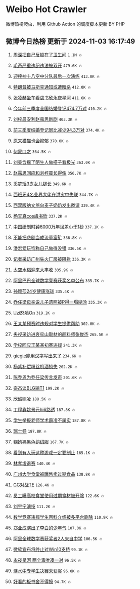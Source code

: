 # Weibo Hot Crawler 



微博热榜爬虫，利用 Github Action 的调度脚本更新 BY PHP 


## 微博今日热榜 更新于 2024-11-03 16:17:49 
1. [周深把自己反锁在了卫生间](https://s.weibo.com/weibo?q=%23%E5%91%A8%E6%B7%B1%E6%8A%8A%E8%87%AA%E5%B7%B1%E5%8F%8D%E9%94%81%E5%9C%A8%E4%BA%86%E5%8D%AB%E7%94%9F%E9%97%B4%23&t=31&band_rank=1&Refer=top) `1.1M 🔥` 

1. [毛奇严重违纪违法被双开](https://s.weibo.com/weibo?q=%23%E6%AF%9B%E5%A5%87%E4%B8%A5%E9%87%8D%E8%BF%9D%E7%BA%AA%E8%BF%9D%E6%B3%95%E8%A2%AB%E5%8F%8C%E5%BC%80%23&t=31&band_rank=2&Refer=top) `479.6K 🔥` 

1. [迎接神十八空中分队最后一次演练](https://s.weibo.com/weibo?q=%23%E8%BF%8E%E6%8E%A5%E7%A5%9E%E5%8D%81%E5%85%AB%E7%A9%BA%E4%B8%AD%E5%88%86%E9%98%9F%E6%9C%80%E5%90%8E%E4%B8%80%E6%AC%A1%E6%BC%94%E7%BB%83%23&t=31&band_rank=3&Refer=top) `413.0K 🔥` 

1. [特朗普被马斯克通知或遭暗杀](https://s.weibo.com/weibo?q=%23%E7%89%B9%E6%9C%97%E6%99%AE%E8%A2%AB%E9%A9%AC%E6%96%AF%E5%85%8B%E9%80%9A%E7%9F%A5%E6%88%96%E9%81%AD%E6%9A%97%E6%9D%80%23&t=31&band_rank=4&Refer=top) `412.0K 🔥` 

1. [张凌赫坐车看虞书欣永夜星河](https://s.weibo.com/weibo?q=%23%E5%BC%A0%E5%87%8C%E8%B5%AB%E5%9D%90%E8%BD%A6%E7%9C%8B%E8%99%9E%E4%B9%A6%E6%AC%A3%E6%B0%B8%E5%A4%9C%E6%98%9F%E6%B2%B3%23&t=31&band_rank=5&Refer=top) `411.6K 🔥` 

1. [今年前三季度全国结婚登记474.7万对](https://s.weibo.com/weibo?q=%23%E4%BB%8A%E5%B9%B4%E5%89%8D%E4%B8%89%E5%AD%A3%E5%BA%A6%E5%85%A8%E5%9B%BD%E7%BB%93%E5%A9%9A%E7%99%BB%E8%AE%B0474.7%E4%B8%87%E5%AF%B9%23&t=31&band_rank=6&Refer=top) `410.2K 🔥` 

1. [刘梓晨安利赵露思新剧](https://s.weibo.com/weibo?q=%23%E5%88%98%E6%A2%93%E6%99%A8%E5%AE%89%E5%88%A9%E8%B5%B5%E9%9C%B2%E6%80%9D%E6%96%B0%E5%89%A7%23&t=31&band_rank=7&Refer=top) `403.3K 🔥` 

1. [前三季度结婚登记同比减少94.3万对](https://s.weibo.com/weibo?q=%23%E5%89%8D%E4%B8%89%E5%AD%A3%E5%BA%A6%E7%BB%93%E5%A9%9A%E7%99%BB%E8%AE%B0%E5%90%8C%E6%AF%94%E5%87%8F%E5%B0%9194.3%E4%B8%87%E5%AF%B9%23&t=31&band_rank=8&Refer=top) `374.4K 🔥` 

1. [原来猫猫也会抑郁](https://s.weibo.com/weibo?q=%23%E5%8E%9F%E6%9D%A5%E7%8C%AB%E7%8C%AB%E4%B9%9F%E4%BC%9A%E6%8A%91%E9%83%81%23&t=31&band_rank=9&Refer=top) `370.0K 🔥` 

1. [何炅口才](https://s.weibo.com/weibo?q=%E4%BD%95%E7%82%85%E5%8F%A3%E6%89%8D&t=31&band_rank=10&Refer=top) `364.5K 🔥` 

1. [刘美含摇了陌生人做搭子看极光](https://s.weibo.com/weibo?q=%E5%88%98%E7%BE%8E%E5%90%AB%E6%91%87%E4%BA%86%E9%99%8C%E7%94%9F%E4%BA%BA%E5%81%9A%E6%90%AD%E5%AD%90%E7%9C%8B%E6%9E%81%E5%85%89&t=31&band_rank=11&Refer=top) `363.0K 🔥` 

1. [赵露思回应和刘梓晨长得像](https://s.weibo.com/weibo?q=%23%E8%B5%B5%E9%9C%B2%E6%80%9D%E5%9B%9E%E5%BA%94%E5%92%8C%E5%88%98%E6%A2%93%E6%99%A8%E9%95%BF%E5%BE%97%E5%83%8F%23&t=31&band_rank=12&Refer=top) `356.7K 🔥` 

1. [奚梦瑶3岁女儿腿长](https://s.weibo.com/weibo?q=%23%E5%A5%9A%E6%A2%A6%E7%91%B63%E5%B2%81%E5%A5%B3%E5%84%BF%E8%85%BF%E9%95%BF%23&t=31&band_rank=13&Refer=top) `349.6K 🔥` 

1. [西班牙4名业界大佬在洪灾中失联](https://s.weibo.com/weibo?q=%23%E8%A5%BF%E7%8F%AD%E7%89%994%E5%90%8D%E4%B8%9A%E7%95%8C%E5%A4%A7%E4%BD%AC%E5%9C%A8%E6%B4%AA%E7%81%BE%E4%B8%AD%E5%A4%B1%E8%81%94%23&t=31&band_rank=14&Refer=top) `344.7K 🔥` 

1. [西双版纳文旅向麦子奶奶发出邀请](https://s.weibo.com/weibo?q=%23%E8%A5%BF%E5%8F%8C%E7%89%88%E7%BA%B3%E6%96%87%E6%97%85%E5%90%91%E9%BA%A6%E5%AD%90%E5%A5%B6%E5%A5%B6%E5%8F%91%E5%87%BA%E9%82%80%E8%AF%B7%23&t=31&band_rank=15&Refer=top) `339.4K 🔥` 

1. [杨天真cos虞书欣](https://s.weibo.com/weibo?q=%23%E6%9D%A8%E5%A4%A9%E7%9C%9Fcos%E8%99%9E%E4%B9%A6%E6%AC%A3%23&t=31&band_rank=16&Refer=top) `337.2K 🔥` 

1. [中国研制时钟6000万年误差小于1秒](https://s.weibo.com/weibo?q=%23%E4%B8%AD%E5%9B%BD%E7%A0%94%E5%88%B6%E6%97%B6%E9%92%9F6000%E4%B8%87%E5%B9%B4%E8%AF%AF%E5%B7%AE%E5%B0%8F%E4%BA%8E1%E7%A7%92%23&t=31&band_rank=17&Refer=top) `337.1K 🔥` 

1. [不能把悲剧当成流量富矿](https://s.weibo.com/weibo?q=%23%E4%B8%8D%E8%83%BD%E6%8A%8A%E6%82%B2%E5%89%A7%E5%BD%93%E6%88%90%E6%B5%81%E9%87%8F%E5%AF%8C%E7%9F%BF%23&t=31&band_rank=18&Refer=top) `336.8K 🔥` 

1. [潘宏爱玩狗称自己做得没错](https://s.weibo.com/weibo?q=%23%E6%BD%98%E5%AE%8F%E7%88%B1%E7%8E%A9%E7%8B%97%E7%A7%B0%E8%87%AA%E5%B7%B1%E5%81%9A%E5%BE%97%E6%B2%A1%E9%94%99%23&t=31&band_rank=19&Refer=top) `336.5K 🔥` 

1. [记者采访广州失火厂房被阻拦](https://s.weibo.com/weibo?q=%23%E8%AE%B0%E8%80%85%E9%87%87%E8%AE%BF%E5%B9%BF%E5%B7%9E%E5%A4%B1%E7%81%AB%E5%8E%82%E6%88%BF%E8%A2%AB%E9%98%BB%E6%8B%A6%23&t=31&band_rank=20&Refer=top) `336.3K 🔥` 

1. [太空水稻迎来大丰收](https://s.weibo.com/weibo?q=%23%E5%A4%AA%E7%A9%BA%E6%B0%B4%E7%A8%BB%E8%BF%8E%E6%9D%A5%E5%A4%A7%E4%B8%B0%E6%94%B6%23&t=31&band_rank=21&Refer=top) `335.9K 🔥` 

1. [阿里巴巴全球数学竞赛获奖名单公布](https://s.weibo.com/weibo?q=%23%E9%98%BF%E9%87%8C%E5%B7%B4%E5%B7%B4%E5%85%A8%E7%90%83%E6%95%B0%E5%AD%A6%E7%AB%9E%E8%B5%9B%E8%8E%B7%E5%A5%96%E5%90%8D%E5%8D%95%E5%85%AC%E5%B8%83%23&t=31&band_rank=22&Refer=top) `335.7K 🔥` 

1. [孙颖莎24岁健康涨球](https://s.weibo.com/weibo?q=%23%E5%AD%99%E9%A2%96%E8%8E%8E24%E5%B2%81%E5%81%A5%E5%BA%B7%E6%B6%A8%E7%90%83%23&t=31&band_rank=23&Refer=top) `335.4K 🔥` 

1. [乔任梁母亲说儿子遗照被P得一塌糊涂](https://s.weibo.com/weibo?q=%23%E4%B9%94%E4%BB%BB%E6%A2%81%E6%AF%8D%E4%BA%B2%E8%AF%B4%E5%84%BF%E5%AD%90%E9%81%97%E7%85%A7%E8%A2%ABP%E5%BE%97%E4%B8%80%E5%A1%8C%E7%B3%8A%E6%B6%82%23&t=31&band_rank=24&Refer=top) `335.3K 🔥` 

1. [Uzi怒喷On](https://s.weibo.com/weibo?q=%23Uzi%E6%80%92%E5%96%B7On%23&t=31&band_rank=25&Refer=top) `319.2K 🔥` 

1. [王某某预赛时违规对学生提供帮助](https://s.weibo.com/weibo?q=%E7%8E%8B%E6%9F%90%E6%9F%90%E9%A2%84%E8%B5%9B%E6%97%B6%E8%BF%9D%E8%A7%84%E5%AF%B9%E5%AD%A6%E7%94%9F%E6%8F%90%E4%BE%9B%E5%B8%AE%E5%8A%A9&t=31&band_rank=26&Refer=top) `302.0K 🔥` 

1. [央视采访进哀牢山取材的颜料师张俊杰](https://s.weibo.com/weibo?q=%23%E5%A4%AE%E8%A7%86%E9%87%87%E8%AE%BF%E8%BF%9B%E5%93%80%E7%89%A2%E5%B1%B1%E5%8F%96%E6%9D%90%E7%9A%84%E9%A2%9C%E6%96%99%E5%B8%88%E5%BC%A0%E4%BF%8A%E6%9D%B0%23&t=31&band_rank=27&Refer=top) `265.5K 🔥` 

1. [学校回应王某某初赛违规](https://s.weibo.com/weibo?q=%E5%AD%A6%E6%A0%A1%E5%9B%9E%E5%BA%94%E7%8E%8B%E6%9F%90%E6%9F%90%E5%88%9D%E8%B5%9B%E8%BF%9D%E8%A7%84&t=31&band_rank=28&Refer=top) `241.3K 🔥` 

1. [giegie能用汉字写出来了](https://s.weibo.com/weibo?q=giegie%E8%83%BD%E7%94%A8%E6%B1%89%E5%AD%97%E5%86%99%E5%87%BA%E6%9D%A5%E4%BA%86&t=31&band_rank=29&Refer=top) `234.6K 🔥` 

1. [杨紫补偿粉丝机酒损失](https://s.weibo.com/weibo?q=%23%E6%9D%A8%E7%B4%AB%E8%A1%A5%E5%81%BF%E7%B2%89%E4%B8%9D%E6%9C%BA%E9%85%92%E6%8D%9F%E5%A4%B1%23&t=31&band_rank=30&Refer=top) `202.2K 🔥` 

1. [陈乔恩为乔任梁传言发声](https://s.weibo.com/weibo?q=%23%E9%99%88%E4%B9%94%E6%81%A9%E4%B8%BA%E4%B9%94%E4%BB%BB%E6%A2%81%E4%BC%A0%E8%A8%80%E5%8F%91%E5%A3%B0%23&t=31&band_rank=31&Refer=top) `201.6K 🔥` 

1. [姿态谈BLG输T1](https://s.weibo.com/weibo?q=%23%E5%A7%BF%E6%80%81%E8%B0%88BLG%E8%BE%93T1%23&t=31&band_rank=32&Refer=top) `199.2K 🔥` 

1. [欣诚则凌](https://s.weibo.com/weibo?q=%E6%AC%A3%E8%AF%9A%E5%88%99%E5%87%8C&t=31&band_rank=33&Refer=top) `188.5K 🔥` 

1. [丁程鑫姚景元hi6路透](https://s.weibo.com/weibo?q=%23%E4%B8%81%E7%A8%8B%E9%91%AB%E5%A7%9A%E6%99%AF%E5%85%83hi6%E8%B7%AF%E9%80%8F%23&t=31&band_rank=34&Refer=top) `187.8K 🔥` 

1. [学生举报老师学术霸凌不属实](https://s.weibo.com/weibo?q=%23%E5%AD%A6%E7%94%9F%E4%B8%BE%E6%8A%A5%E8%80%81%E5%B8%88%E5%AD%A6%E6%9C%AF%E9%9C%B8%E5%87%8C%E4%B8%8D%E5%B1%9E%E5%AE%9E%23&t=31&band_rank=35&Refer=top) `187.8K 🔥` 

1. [瑞士卷](https://s.weibo.com/weibo?q=%E7%91%9E%E5%A3%AB%E5%8D%B7&t=31&band_rank=36&Refer=top) `187.8K 🔥` 

1. [鞠婧祎黑色鹅绒服](https://s.weibo.com/weibo?q=%23%E9%9E%A0%E5%A9%A7%E7%A5%8E%E9%BB%91%E8%89%B2%E9%B9%85%E7%BB%92%E6%9C%8D%23&t=31&band_rank=37&Refer=top) `167.7K 🔥` 

1. [看到有人玩这种游戏一定要制止](https://s.weibo.com/weibo?q=%23%E7%9C%8B%E5%88%B0%E6%9C%89%E4%BA%BA%E7%8E%A9%E8%BF%99%E7%A7%8D%E6%B8%B8%E6%88%8F%E4%B8%80%E5%AE%9A%E8%A6%81%E5%88%B6%E6%AD%A2%23&t=31&band_rank=38&Refer=top) `165.1K 🔥` 

1. [林孝埈退赛](https://s.weibo.com/weibo?q=%23%E6%9E%97%E5%AD%9D%E5%9F%88%E9%80%80%E8%B5%9B%23&t=31&band_rank=39&Refer=top) `140.4K 🔥` 

1. [广州大学食堂被曝售卖过期食品](https://s.weibo.com/weibo?q=%23%E5%B9%BF%E5%B7%9E%E5%A4%A7%E5%AD%A6%E9%A3%9F%E5%A0%82%E8%A2%AB%E6%9B%9D%E5%94%AE%E5%8D%96%E8%BF%87%E6%9C%9F%E9%A3%9F%E5%93%81%23&t=31&band_rank=40&Refer=top) `138.8K 🔥` 

1. [GG对战TE](https://s.weibo.com/weibo?q=%23GG%E5%AF%B9%E6%88%98TE%23&t=31&band_rank=41&Refer=top) `126.4K 🔥` 

1. [员工曝高校食堂使用过期食材被开除](https://s.weibo.com/weibo?q=%23%E5%91%98%E5%B7%A5%E6%9B%9D%E9%AB%98%E6%A0%A1%E9%A3%9F%E5%A0%82%E4%BD%BF%E7%94%A8%E8%BF%87%E6%9C%9F%E9%A3%9F%E6%9D%90%E8%A2%AB%E5%BC%80%E9%99%A4%23&t=31&band_rank=42&Refer=top) `122.6K 🔥` 

1. [刘宇宁演技](https://s.weibo.com/weibo?q=%E5%88%98%E5%AE%87%E5%AE%81%E6%BC%94%E6%8A%80&t=31&band_rank=43&Refer=top) `111.2K 🔥` 

1. [数学竞赛违规学生百科介绍被多平台删除](https://s.weibo.com/weibo?q=%23%E6%95%B0%E5%AD%A6%E7%AB%9E%E8%B5%9B%E8%BF%9D%E8%A7%84%E5%AD%A6%E7%94%9F%E7%99%BE%E7%A7%91%E4%BB%8B%E7%BB%8D%E8%A2%AB%E5%A4%9A%E5%B9%B3%E5%8F%B0%E5%88%A0%E9%99%A4%23&t=31&band_rank=44&Refer=top) `110.9K 🔥` 

1. [郑业成演出了李白的少年气](https://s.weibo.com/weibo?q=%E9%83%91%E4%B8%9A%E6%88%90%E6%BC%94%E5%87%BA%E4%BA%86%E6%9D%8E%E7%99%BD%E7%9A%84%E5%B0%91%E5%B9%B4%E6%B0%94&t=31&band_rank=45&Refer=top) `107.0K 🔥` 

1. [阿里全球数学赛获奖者2人来自中学](https://s.weibo.com/weibo?q=%23%E9%98%BF%E9%87%8C%E5%85%A8%E7%90%83%E6%95%B0%E5%AD%A6%E8%B5%9B%E8%8E%B7%E5%A5%96%E8%80%852%E4%BA%BA%E6%9D%A5%E8%87%AA%E4%B8%AD%E5%AD%A6%23&t=31&band_rank=46&Refer=top) `106.5K 🔥` 

1. [微软宣布将终止对Win10支持](https://s.weibo.com/weibo?q=%23%E5%BE%AE%E8%BD%AF%E5%AE%A3%E5%B8%83%E5%B0%86%E7%BB%88%E6%AD%A2%E5%AF%B9Win10%E6%94%AF%E6%8C%81%23&t=31&band_rank=47&Refer=top) `99.1K 🔥` 

1. [永夜星河 两个毒唯凑一对](https://s.weibo.com/weibo?q=%E6%B0%B8%E5%A4%9C%E6%98%9F%E6%B2%B3%20%E4%B8%A4%E4%B8%AA%E6%AF%92%E5%94%AF%E5%87%91%E4%B8%80%E5%AF%B9&t=31&band_rank=48&Refer=top) `96.5K 🔥` 

1. [涟水中专学生决赛未获奖](https://s.weibo.com/weibo?q=%23%E6%B6%9F%E6%B0%B4%E4%B8%AD%E4%B8%93%E5%AD%A6%E7%94%9F%E5%86%B3%E8%B5%9B%E6%9C%AA%E8%8E%B7%E5%A5%96%23&t=31&band_rank=49&Refer=top) `96.0K 🔥` 

1. [好看的板书舍不得擦](https://s.weibo.com/weibo?q=%23%E5%A5%BD%E7%9C%8B%E7%9A%84%E6%9D%BF%E4%B9%A6%E8%88%8D%E4%B8%8D%E5%BE%97%E6%93%A6%23&t=31&band_rank=50&Refer=top) `94.7K 🔥` 


